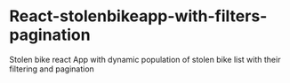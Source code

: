 # React-stolenbikeapp-with-filters-pagination
Stolen bike react App with dynamic population of stolen bike list with their filtering and pagination
